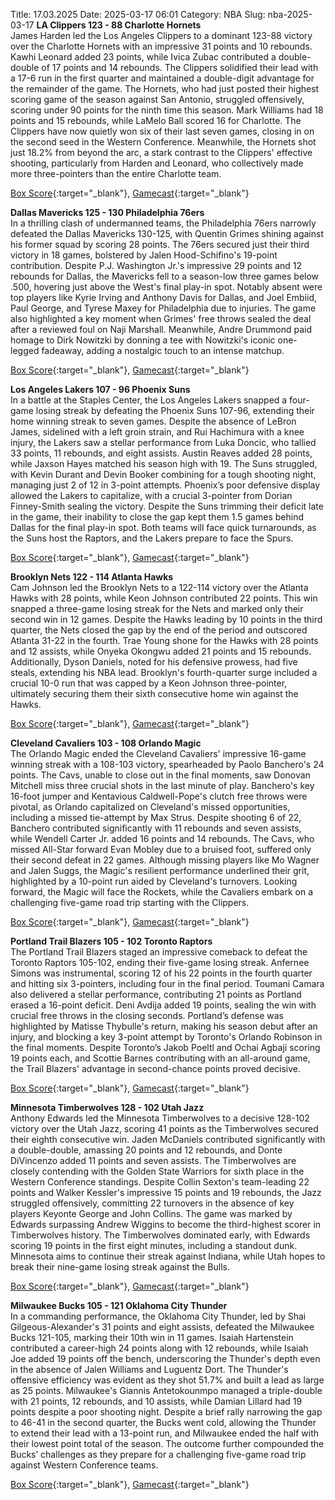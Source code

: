 Title: 17.03.2025
Date: 2025-03-17 06:01
Category: NBA 
Slug: nba-2025-03-17 
**LA Clippers 123 - 88 Charlotte Hornets**  
James Harden led the Los Angeles Clippers to a dominant 123-88 victory over the Charlotte Hornets with an impressive 31 points and 10 rebounds. Kawhi Leonard added 23 points, while Ivica Zubac contributed a double-double of 17 points and 14 rebounds. The Clippers solidified their lead with a 17-6 run in the first quarter and maintained a double-digit advantage for the remainder of the game. The Hornets, who had just posted their highest scoring game of the season against San Antonio, struggled offensively, scoring under 90 points for the ninth time this season. Mark Williams had 18 points and 15 rebounds, while LaMelo Ball scored 16 for Charlotte. The Clippers have now quietly won six of their last seven games, closing in on the second seed in the Western Conference. Meanwhile, the Hornets shot just 18.2% from beyond the arc, a stark contrast to the Clippers' effective shooting, particularly from Harden and Leonard, who collectively made more three-pointers than the entire Charlotte team. 

[Box Score](/game/cha-vs-lac-0022400538/box-score){:target="_blank"}, [Gamecast](/game/cha-vs-lac-0022400538){:target="_blank"}<br>

**Dallas Mavericks 125 - 130 Philadelphia 76ers**  
In a thrilling clash of undermanned teams, the Philadelphia 76ers narrowly defeated the Dallas Mavericks 130-125, with Quentin Grimes shining against his former squad by scoring 28 points. The 76ers secured just their third victory in 18 games, bolstered by Jalen Hood-Schifino's 19-point contribution. Despite P.J. Washington Jr.'s impressive 29 points and 12 rebounds for Dallas, the Mavericks fell to a season-low three games below .500, hovering just above the West's final play-in spot. Notably absent were top players like Kyrie Irving and Anthony Davis for Dallas, and Joel Embiid, Paul George, and Tyrese Maxey for Philadelphia due to injuries. The game also highlighted a key moment when Grimes' free throws sealed the deal after a reviewed foul on Naji Marshall. Meanwhile, Andre Drummond paid homage to Dirk Nowitzki by donning a tee with Nowitzki's iconic one-legged fadeaway, adding a nostalgic touch to an intense matchup. 

[Box Score](/game/phi-vs-dal-0022400976/box-score){:target="_blank"}, [Gamecast](/game/phi-vs-dal-0022400976){:target="_blank"}<br>

**Los Angeles Lakers 107 - 96 Phoenix Suns**  
In a battle at the Staples Center, the Los Angeles Lakers snapped a four-game losing streak by defeating the Phoenix Suns 107-96, extending their home winning streak to seven games. Despite the absence of LeBron James, sidelined with a left groin strain, and Rui Hachimura with a knee injury, the Lakers saw a stellar performance from Luka Doncic, who tallied 33 points, 11 rebounds, and eight assists. Austin Reaves added 28 points, while Jaxson Hayes matched his season high with 19. The Suns struggled, with Kevin Durant and Devin Booker combining for a tough shooting night, managing just 2 of 12 in 3-point attempts. Phoenix’s poor defensive display allowed the Lakers to capitalize, with a crucial 3-pointer from Dorian Finney-Smith sealing the victory. Despite the Suns trimming their deficit late in the game, their inability to close the gap kept them 1.5 games behind Dallas for the final play-in spot. Both teams will face quick turnarounds, as the Suns host the Raptors, and the Lakers prepare to face the Spurs. 

[Box Score](/game/phx-vs-lal-0022400977/box-score){:target="_blank"}, [Gamecast](/game/phx-vs-lal-0022400977){:target="_blank"}<br>

**Brooklyn Nets 122 - 114 Atlanta Hawks**  
Cam Johnson led the Brooklyn Nets to a 122-114 victory over the Atlanta Hawks with 28 points, while Keon Johnson contributed 22 points. This win snapped a three-game losing streak for the Nets and marked only their second win in 12 games. Despite the Hawks leading by 10 points in the third quarter, the Nets closed the gap by the end of the period and outscored Atlanta 31-22 in the fourth. Trae Young shone for the Hawks with 28 points and 12 assists, while Onyeka Okongwu added 21 points and 15 rebounds. Additionally, Dyson Daniels, noted for his defensive prowess, had five steals, extending his NBA lead. Brooklyn's fourth-quarter surge included a crucial 10-0 run that was capped by a Keon Johnson three-pointer, ultimately securing them their sixth consecutive home win against the Hawks. 

[Box Score](/game/atl-vs-bkn-0022400978/box-score){:target="_blank"}, [Gamecast](/game/atl-vs-bkn-0022400978){:target="_blank"}<br>

**Cleveland Cavaliers 103 - 108 Orlando Magic**  
The Orlando Magic ended the Cleveland Cavaliers' impressive 16-game winning streak with a 108-103 victory, spearheaded by Paolo Banchero's 24 points. The Cavs, unable to close out in the final moments, saw Donovan Mitchell miss three crucial shots in the last minute of play. Banchero's key 16-foot jumper and Kentavious Caldwell-Pope's clutch free throws were pivotal, as Orlando capitalized on Cleveland's missed opportunities, including a missed tie-attempt by Max Strus. Despite shooting 6 of 22, Banchero contributed significantly with 11 rebounds and seven assists, while Wendell Carter Jr. added 16 points and 14 rebounds. The Cavs, who missed All-Star forward Evan Mobley due to a bruised foot, suffered only their second defeat in 22 games. Although missing players like Mo Wagner and Jalen Suggs, the Magic's resilient performance underlined their grit, highlighted by a 10-point run aided by Cleveland's turnovers. Looking forward, the Magic will face the Rockets, while the Cavaliers embark on a challenging five-game road trip starting with the Clippers. 

[Box Score](/game/orl-vs-cle-0022400979/box-score){:target="_blank"}, [Gamecast](/game/orl-vs-cle-0022400979){:target="_blank"}<br>

**Portland Trail Blazers 105 - 102 Toronto Raptors**  
The Portland Trail Blazers staged an impressive comeback to defeat the Toronto Raptors 105-102, ending their five-game losing streak. Anfernee Simons was instrumental, scoring 12 of his 22 points in the fourth quarter and hitting six 3-pointers, including four in the final period. Toumani Camara also delivered a stellar performance, contributing 21 points as Portland erased a 16-point deficit. Deni Avdija added 19 points, sealing the win with crucial free throws in the closing seconds. Portland’s defense was highlighted by Matisse Thybulle's return, making his season debut after an injury, and blocking a key 3-point attempt by Toronto's Orlando Robinson in the final moments. Despite Toronto’s Jakob Poeltl and Ochai Agbaji scoring 19 points each, and Scottie Barnes contributing with an all-around game, the Trail Blazers' advantage in second-chance points proved decisive. 

[Box Score](/game/tor-vs-por-0022400980/box-score){:target="_blank"}, [Gamecast](/game/tor-vs-por-0022400980){:target="_blank"}<br>

**Minnesota Timberwolves 128 - 102 Utah Jazz**  
Anthony Edwards led the Minnesota Timberwolves to a decisive 128-102 victory over the Utah Jazz, scoring 41 points as the Timberwolves secured their eighth consecutive win. Jaden McDaniels contributed significantly with a double-double, amassing 20 points and 12 rebounds, and Donte DiVincenzo added 11 points and seven assists. The Timberwolves are closely contending with the Golden State Warriors for sixth place in the Western Conference standings. Despite Collin Sexton's team-leading 22 points and Walker Kessler's impressive 15 points and 19 rebounds, the Jazz struggled offensively, committing 22 turnovers in the absence of key players Keyonte George and John Collins. The game was marked by Edwards surpassing Andrew Wiggins to become the third-highest scorer in Timberwolves history. The Timberwolves dominated early, with Edwards scoring 19 points in the first eight minutes, including a standout dunk. Minnesota aims to continue their streak against Indiana, while Utah hopes to break their nine-game losing streak against the Bulls. 

[Box Score](/game/uta-vs-min-0022400981/box-score){:target="_blank"}, [Gamecast](/game/uta-vs-min-0022400981){:target="_blank"}<br>

**Milwaukee Bucks 105 - 121 Oklahoma City Thunder**  
In a commanding performance, the Oklahoma City Thunder, led by Shai Gilgeous-Alexander's 31 points and eight assists, defeated the Milwaukee Bucks 121-105, marking their 10th win in 11 games. Isaiah Hartenstein contributed a career-high 24 points along with 12 rebounds, while Isaiah Joe added 19 points off the bench, underscoring the Thunder's depth even in the absence of Jalen Williams and Luguentz Dort. The Thunder's offensive efficiency was evident as they shot 51.7% and built a lead as large as 25 points. Milwaukee's Giannis Antetokounmpo managed a triple-double with 21 points, 12 rebounds, and 10 assists, while Damian Lillard had 19 points despite a poor shooting night. Despite a brief rally narrowing the gap to 46-41 in the second quarter, the Bucks went cold, allowing the Thunder to extend their lead with a 13-point run, and Milwaukee ended the half with their lowest point total of the season. The outcome further compounded the Bucks’ challenges as they prepare for a challenging five-game road trip against Western Conference teams. 

[Box Score](/game/okc-vs-mil-0022400982/box-score){:target="_blank"}, [Gamecast](/game/okc-vs-mil-0022400982){:target="_blank"}<br>


